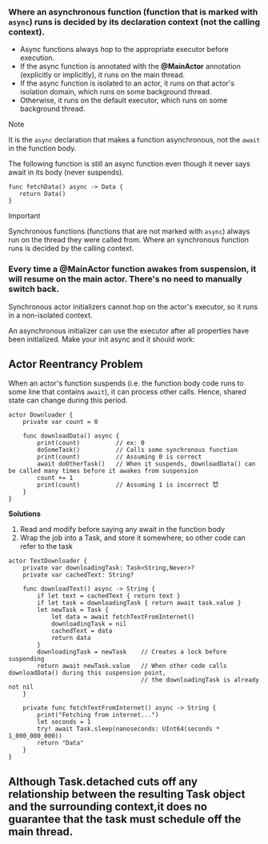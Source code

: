 ### **Where an asynchronous function (function that is marked with `async`) runs is decided by its declaration context (not the calling context).**
- Async functions always hop to the appropriate executor before execution.
- If the async function is annotated with the **@MainActor** annotation (explicitly or implicitly), it runs on the main thread.
- If the async function is isolated to an actor, it runs on that actor's isolation domain, which runs on some background thread.
- Otherwise, it runs on the default executor, which runs on some background thread.
> [!NOTE]
> It is the `async` declaration that makes a function asynchronous, not the `await` in the function body.
> 
> The following function is still an async function even though it never says await in its body (never suspends).
> ```
> func fetchData() async -> Data {
>    return Data()
> }
> ```

> [!IMPORTANT]
> Synchronous functions (functions that are not marked with `async`) always run on the thread they were called from.
> Where an synchronous function runs is decided by the calling context.

### Every time a @MainActor function awakes from suspension, it will resume on the main actor. There's no need to manually switch back.

Synchronous actor initializers cannot hop on the actor's executor, so it runs in a non-isolated context.

An asynchronous initializer can use the executor after all properties have been initialized. Make your init async and it should work:
## Actor Reentrancy Problem
When an actor's function suspends (i.e. the function body code runs to some line that contains `await`), it can process other calls. Hence, shared state can change during this period.
```
actor Downloader {
    private var count = 0

    func downloadData() async {
        print(count)          // ex: 0
        doSomeTask()          // Calls some synchronous function
        print(count)          // Assuming 0 is correct 
        await doOtherTask()   // When it suspends, downloadData() can be called many times before it awakes from suspension
        count += 1
        print(count)          // Assuming 1 is incorrect 😈 
    }
}
```
**Solutions**
1. Read and modify before saying any await in the function body
2. Wrap the job into a Task, and store it somewhere, so other code can refer to the task
```
actor TextDownloader {
    private var downloadingTask: Task<String,Never>?
    private var cachedText: String?

    func downloadText() async -> String {
        if let text = cachedText { return text }
        if let task = downloadingTask { return await task.value }
        let newTask = Task {
            let data = await fetchTextFromInternet()
            downloadingTask = nil
            cachedText = data
            return data
        }
        downloadingTask = newTask    // Creates a lock before suspending
        return await newTask.value   // When other code calls downloadData() during this suspension point,
                                     // the downloadingTask is already not nil
    }

    private func fetchTextFromInternet() async -> String {
        print("Fetching from internet...")
        let seconds = 1
        try! await Task.sleep(nanoseconds: UInt64(seconds * 1_000_000_000))
        return "Data"
    }
}
```

## Although Task.detached cuts off any relationship between the resulting Task object and the surrounding context,it does no guarantee that the task must schedule off the main thread.


